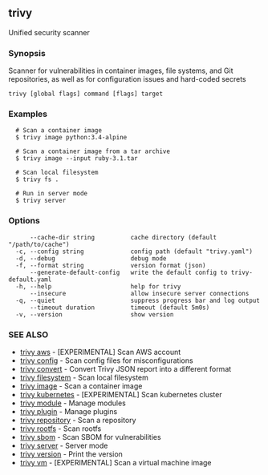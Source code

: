 ## trivy

Unified security scanner

### Synopsis

Scanner for vulnerabilities in container images, file systems, and Git repositories, as well as for configuration issues and hard-coded secrets

```
trivy [global flags] command [flags] target
```

### Examples

```
  # Scan a container image
  $ trivy image python:3.4-alpine

  # Scan a container image from a tar archive
  $ trivy image --input ruby-3.1.tar

  # Scan local filesystem
  $ trivy fs .

  # Run in server mode
  $ trivy server
```

### Options

```
      --cache-dir string          cache directory (default "/path/to/cache")
  -c, --config string             config path (default "trivy.yaml")
  -d, --debug                     debug mode
  -f, --format string             version format (json)
      --generate-default-config   write the default config to trivy-default.yaml
  -h, --help                      help for trivy
      --insecure                  allow insecure server connections
  -q, --quiet                     suppress progress bar and log output
      --timeout duration          timeout (default 5m0s)
  -v, --version                   show version
```

### SEE ALSO

* [trivy aws](trivy_aws.md)	 - [EXPERIMENTAL] Scan AWS account
* [trivy config](trivy_config.md)	 - Scan config files for misconfigurations
* [trivy convert](trivy_convert.md)	 - Convert Trivy JSON report into a different format
* [trivy filesystem](trivy_filesystem.md)	 - Scan local filesystem
* [trivy image](trivy_image.md)	 - Scan a container image
* [trivy kubernetes](trivy_kubernetes.md)	 - [EXPERIMENTAL] Scan kubernetes cluster
* [trivy module](trivy_module.md)	 - Manage modules
* [trivy plugin](trivy_plugin.md)	 - Manage plugins
* [trivy repository](trivy_repository.md)	 - Scan a repository
* [trivy rootfs](trivy_rootfs.md)	 - Scan rootfs
* [trivy sbom](trivy_sbom.md)	 - Scan SBOM for vulnerabilities
* [trivy server](trivy_server.md)	 - Server mode
* [trivy version](trivy_version.md)	 - Print the version
* [trivy vm](trivy_vm.md)	 - [EXPERIMENTAL] Scan a virtual machine image

